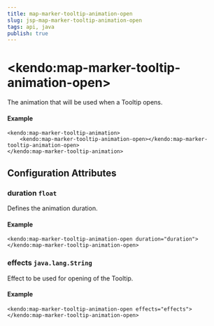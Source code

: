 ```yaml
---
title: map-marker-tooltip-animation-open
slug: jsp-map-marker-tooltip-animation-open
tags: api, java
publish: true
---
```


# \<kendo:map-marker-tooltip-animation-open\>

The animation that will be used when a Tooltip opens.

#### Example
    <kendo:map-marker-tooltip-animation>
        <kendo:map-marker-tooltip-animation-open></kendo:map-marker-tooltip-animation-open>
    </kendo:map-marker-tooltip-animation>

## Configuration Attributes

### duration `float`

Defines the animation duration.

#### Example
    <kendo:map-marker-tooltip-animation-open duration="duration">
    </kendo:map-marker-tooltip-animation-open>

### effects `java.lang.String`

Effect to be used for opening of the Tooltip.

#### Example
    <kendo:map-marker-tooltip-animation-open effects="effects">
    </kendo:map-marker-tooltip-animation-open>

